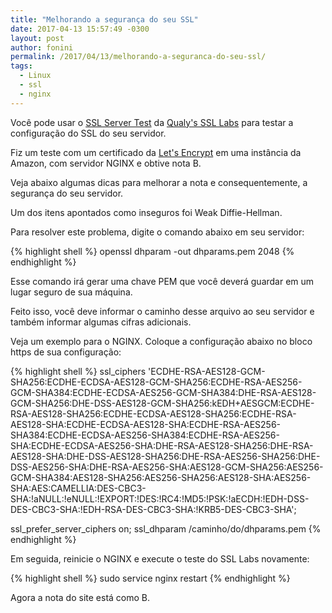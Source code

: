 ```yaml
---
title: "Melhorando a segurança do seu SSL"
date: 2017-04-13 15:57:49 -0300
layout: post
author: fonini
permalink: /2017/04/13/melhorando-a-seguranca-do-seu-ssl/
tags: 
  - Linux
  - ssl
  - nginx
---
```


Você pode usar o [SSL Server Test](https://www.ssllabs.com/ssltest/) da [Qualy's SSL Labs](https://www.ssllabs.com/) para testar a 
configuração do SSL do seu servidor.

Fiz um teste com um certificado da [Let's Encrypt](https://letsencrypt.org/) em uma instância da Amazon, com servidor NGINX
e obtive nota B.

Veja abaixo algumas dicas para melhorar a nota e consequentemente, a segurança do seu servidor.

Um dos itens apontados como inseguros foi Weak Diffie-Hellman.

Para resolver este problema, digite o comando abaixo em seu servidor:

{% highlight shell %}
openssl dhparam -out dhparams.pem 2048
{% endhighlight %}

Esse comando irá gerar uma chave PEM que você deverá guardar em um lugar seguro de sua máquina.

Feito isso, você deve informar o caminho desse arquivo ao seu servidor e também informar algumas cifras adicionais.

Veja um exemplo para o NGINX. Coloque a configuração abaixo no bloco https de sua configuração:

{% highlight shell %}
ssl_ciphers 'ECDHE-RSA-AES128-GCM-SHA256:ECDHE-ECDSA-AES128-GCM-SHA256:ECDHE-RSA-AES256-GCM-SHA384:ECDHE-ECDSA-AES256-GCM-SHA384:DHE-RSA-AES128-GCM-SHA256:DHE-DSS-AES128-GCM-SHA256:kEDH+AESGCM:ECDHE-RSA-AES128-SHA256:ECDHE-ECDSA-AES128-SHA256:ECDHE-RSA-AES128-SHA:ECDHE-ECDSA-AES128-SHA:ECDHE-RSA-AES256-SHA384:ECDHE-ECDSA-AES256-SHA384:ECDHE-RSA-AES256-SHA:ECDHE-ECDSA-AES256-SHA:DHE-RSA-AES128-SHA256:DHE-RSA-AES128-SHA:DHE-DSS-AES128-SHA256:DHE-RSA-AES256-SHA256:DHE-DSS-AES256-SHA:DHE-RSA-AES256-SHA:AES128-GCM-SHA256:AES256-GCM-SHA384:AES128-SHA256:AES256-SHA256:AES128-SHA:AES256-SHA:AES:CAMELLIA:DES-CBC3-SHA:!aNULL:!eNULL:!EXPORT:!DES:!RC4:!MD5:!PSK:!aECDH:!EDH-DSS-DES-CBC3-SHA:!EDH-RSA-DES-CBC3-SHA:!KRB5-DES-CBC3-SHA';

ssl_prefer_server_ciphers on;
ssl_dhparam /caminho/do/dhparams.pem
{% endhighlight %}

Em seguida, reinicie o NGINX e execute o teste do SSL Labs novamente:

{% highlight shell %}
sudo service nginx restart
{% endhighlight %}

Agora a nota do site está como B.